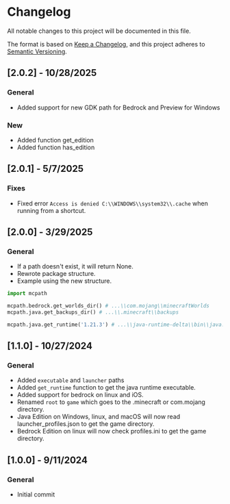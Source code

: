 # Changelog

All notable changes to this project will be documented in this file.

The format is based on [Keep a Changelog](https://keepachangelog.com/en/1.0.0/), and this project adheres to [Semantic Versioning](https://semver.org/spec/v2.0.0.html).

## [2.0.2] - 10/28/2025

### General

- Added support for new GDK path for Bedrock and Preview for Windows

### New

- Added function get_edition
- Added function has_edition

## [2.0.1] - 5/7/2025

### Fixes

- Fixed error `Access is denied C:\\WINDOWS\\system32\\.cache` when running from a shortcut.

## [2.0.0] - 3/29/2025

### General

- If a path doesn't exist, it will return None.
- Rewrote package structure.
- Example using the new structure.

```py
import mcpath

mcpath.bedrock.get_worlds_dir() # ...\\com.mojang\\minecraftWorlds
mcpath.java.get_backups_dir() # ...\\.minecraft\\backups

mcpath.java.get_runtime('1.21.3') # ...\\java-runtime-delta\\bin\\java.exe
```

## [1.1.0] - 10/27/2024

### General

- Added `executable` and `launcher` paths
- Added `get_runtime` function to get the java runtime executable.
- Added support for bedrock on linux and iOS.
- Renamed `root` to `game` which goes to the .minecraft or com.mojang directory.
- Java Edition on Windows, linux, and macOS will now read launcher_profiles.json to get the game directory.
- Bedrock Edition on linux will now check profiles.ini to get the game directory.

## [1.0.0] - 9/11/2024

### General

- Initial commit
